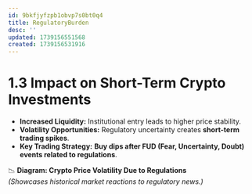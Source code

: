 ```yaml
---
id: 9bkfjyfzpb1obvp7s0bt0q4
title: RegulatoryBurden
desc: ''
updated: 1739156551568
created: 1739156531916
---
```

# 1.3 Impact on Short-Term Crypto Investments

-   **Increased Liquidity:** Institutional entry leads to higher price stability.
-   **Volatility Opportunities:** Regulatory uncertainty creates **short-term trading spikes**.
-   **Key Trading Strategy:** **Buy dips after FUD (Fear, Uncertainty, Doubt) events related to regulations**.

📉 **Diagram: Crypto Price Volatility Due to Regulations**  
_(Showcases historical market reactions to regulatory news.)_